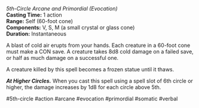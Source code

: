 *5th-Circle Arcane and Primordial (Evocation)*    
**Casting Time:** 1 action    
**Range:** Self (60-foot cone)  
**Components:** V, S, M (a small crystal or glass cone)  
**Duration:** Instantaneous

A blast of cold air erupts from your hands. Each creature in a 60-foot cone must make a CON save. A creature takes 8d8 cold damage on a failed save, or half as much damage on a successful one.

A creature killed by this spell becomes a frozen statue until it thaws.

***At Higher Circles.*** When you cast this spell using a spell slot of 6th circle or higher, the damage increases by 1d8 for each circle above 5th.

#5th-circle #action #arcane #evocation #primordial #somatic #verbal
